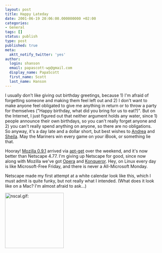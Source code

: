 ```yaml
---
layout: post
title: Happy Lateday
date: 2001-06-19 20:06:00.000000000 +02:00
categories:
- General
tags: []
status: publish
type: post
published: true
meta:
  aktt_notify_twitter: 'yes'
author:
  login: shanson
  email: papascott-wp@gmail.com
  display_name: PapaScott
  first_name: Scott
  last_name: Hanson
---
```

<p>I usually don't like giving out birthday greetings, because 1) I'm afraid of forgetting someone and making them feel left out and 2) I don't want to make anyone feel obligated to give me anything in return or to throw a party for themselves ("Happy birthday, what did you bring for us to eat?)". But on the Internet, I just figured out that neither argument holds any water, since 1) people announce their own birthdays, so you can't really forget anyone and 2) you can't really spend anything on anyone, so there are no obligations. So anyway, it's a day late and a dollar short, but best wishes to <a href="http://andrea.editthispage.com/2001/06/18">Andrea</a> and <a href="http://sheila.inessential.com/2001/06/18">Sheila</a>. May the Mariners win every game on your iBook, or something lie that.</p>
<p>Hooray! <a href="http://www.mozilla.org">Mozilla 0.9.1</a> arrived via <a href="http://www.debian.org">apt-get</a> over the weekend, and it's now better than Netscape 4.77. I'm giving up Netscape for good, since now along with Mozilla we've got <a href="http://www.opera.com">Opera</a> and <a href="http://www.Konqueror.org">Konqueror</a>. Hey, on Linux every day is like Microsoft-Free Friday, and there is never a All-Microsoft Monday.</p>
<p>Netscape made my first attempt at a white calendar look like this, which I must admit is quite funky, but not really what I intended. (What does it look like on a Mac? I'm almost afraid to ask...)</p>
<p><img src="https://www.papascott.de/wordpress/wp-content/uploads/2001/06/nscal.gif" height="183" width="194" border="0" alt="nscal.gif: " /></p>
